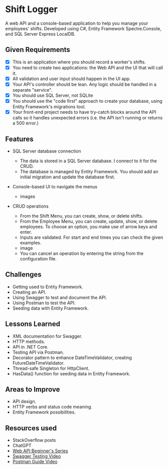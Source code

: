 # Shift Logger

A web API and a console-based application to help you manage your employees' shifts.
Developed using C#, Entity Framework Spectre.Console,
and SQL Server Express LocalDB.

## Given Requirements

- [x] This is an application where you should record a worker's shifts.
- [x] You need to create two applications: the Web API and the UI that will call it.
- [x] All validation and user input should happen in the UI app.
- [x] Your API's controller should be lean. Any logic should be handled in a separate "service".
- [x] You should use SQL Server, not SQLite
- [x] You should use the "code first" approach to create your database, using Entity Framework's migrations tool.
- [x] Your front-end project needs to have try-catch blocks around the API calls so it handles unexpected errors
(i.e. the API isn't running or returns a 500 error.)

## Features

- SQL Server database connection

  - The data is stored in a SQL Server database. I connect to it for the CRUD.
  - The database is managed by Entity Framework.
  You should add an initial migration and update the database first.

- Console-based UI to navigate the menus
  - images

- CRUD operations

  - From the Shift Menu, you can create, show, or delete shifts.
  - From the Employee Menu, you can create, update, show, or delete employees.
  To choose an option, you make use of arrow keys and enter.
  - Inputs are validated. For start and end times you can check the given examples.
  - image
  - You can cancel an operation by entering the string from the configuration file.

## Challenges

- Getting used to Entity Framework.
- Creating an API.
- Using Swagger to test and document the API.
- Using Postman to test the API.
- Seeding data with Entity Framework.

## Lessons Learned

- XML documentation for Swagger.
- HTTP methods.
- API in .NET Core.
- Testing API via Postman.
- Decorator pattern to enhance DateTimeValidator, creating FutureDateTimeValidator.
- Thread-safe Singleton for HttpClient.
- HasData() function for seeding data in Entity Framework.

## Areas to Improve

- API design.
- HTTP verbs and status code meaning.
- Entity Framework possibilities.

## Resources used

- StackOverflow posts
- ChatGPT
- [Web API Beginner's Series](https://learn.microsoft.com/en-us/shows/back-end-web-development-with-dotnet-for-beginners/)
- [Swagger Testing Video](https://www.youtube.com/watch?v=IYWOWxw7dys)
- [Postman Guide Video](https://www.youtube.com/watch?v=FjgYtQK_zLE)
